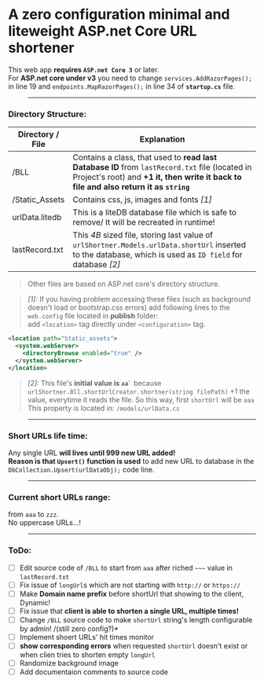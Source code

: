 # A zero configuration minimal and liteweight ASP.net Core URL shortener
This web app **requires `ASP.net Core 3`** or later.  
For **ASP.net core under v3** you need to change `services.AddRazorPages();` in line 19 and `endpoints.MapRazorPages();` in line 34 of **`startup.cs`** file.  


> --------------------------------
### Directory Structure:  
Directory / File | Explanation 
--------- | -----------
/BLL | Contains a class, that used to **read last Database ID** from `lastRecord.txt` file (located in Project's root) and **+1 it, then write it back to file and also return it as `string`** 
/Static_Assets | Contains css, js, images and fonts *[1]*
urlData.litedb | This is a liteDB database file which is safe to remove/ It will be recreated in runtime!
lastRecord.txt | This *4B* sized file, storing last value of `urlShortner.Models.urlData.shortUrl` inserted to the database, which is used as `ID field` for database *[2]*


> Other files are based on ASP.net core's directory structure.   

> *[1]:* If you having problem accessing these files (such as background doesn't load or bootstrap.css errors) add following lines to the `web.config` file located in **publish** folder:  
> add `<location>` tag directly under `<configuration>` tag.
```XML
<location path="Static_assets">
  <system.webServer>
    <directoryBrowse enabled="true" />
  </system.webServer>
</location>
```
> *[2]:* This file's **initial value is `` aa` ``** because `urlShortner.Bll.shortUrlCreator.shortner(string filePath)` +1 the value, everytime it reads the file. So this way, first `shortUrl` will be `aaa`  
> This property is located in: `/models/urlData.cs`  


> --------------------------------
### Short URLs life time:
Any single URL **will lives until 999 new URL added!**  
**Reason is that `Upsert()` function is used** to add new URL to database in the `DbCollection.Upsert(urlDataObj);` code line.  


> --------------------------------
### Current short URLs range:
from `aaa` to `zzz`.  
No uppercase URLs...!


> --------------------------------
### ToDo:
- [ ] Edit source code of `/BLL` to start from `aaa` after riched `~~~` value in `lastRecord.txt`
- [ ] Fix issue of `longUrl`s which are not starting with `http://` or `https://`
- [ ] Make **Domain name prefix** before shortUrl that showing to the client, Dynamic!
- [ ] Fix issue that **client is able to shorten a single URL, multiple times!**
- [ ] Change `/BLL` source code to make `shortUrl` string's length configurable by admin! /(still zero config?)*
- [ ] Implement shoert URLs' hit times monitor
- [ ] **show corresponding errors** when requested `shortUrl` doesn't exist or when clien tries to shorten empty `longUrl`
- [ ] Randomize background image
- [ ] Add documentaion comments to source code
